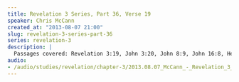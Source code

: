 ```yaml
--- 
title: Revelation 3 Series, Part 36, Verse 19
speaker: Chris McCann
created_at: "2013-08-07 21:00"
slug: revelation-3-series-part-36
series: revelation-3
description: |
  Passages covered: Revelation 3:19, John 3:20, John 8:9, John 16:8, Hebrews 12:3-11, Ephesians 6:1-4, 2 Timothy 3:16.
audio: 
- /audio/studies/revelation/chapter-3/2013.08.07_McCann_-_Revelation_3_Series_Part_36.yaml
---
```

